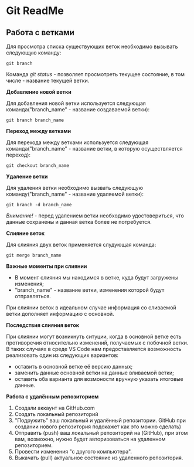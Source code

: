 # Git ReadMe

## Работа с ветками

Для просмотра списка существующих веток необходимо вызывать следующую команду:

    git branch

Команда *git status* - позволяет просмотреть текущее состояние, в том числе - название текущей ветки.

__Добавление новой ветки__

Для добавления новой ветки используется следующая команда("branch_name" - название создаваемой ветки):

    git branch branch_name
 
__Переход между ветками__

Для перехода между ветками используется следующая команда("branch_name" - название ветки, в которую осуществляется переход):

    git checkout branch_name

__Удаление ветки__

Для удаления ветки необходимо вызвать следующую команду("branch_name" - название удаляемой ветки):

    git branch -d branch_name

*Внимание!* - перед удалением ветки необходимо удостовериться, что данные сохранены и данная ветка более не потребуется.

__Слияние веток__

Для слияния двух веток применяется слудующая команда:

    git merge branch_name

**Важные моменты при слиянии**

* В момент слияния мы находимся в ветке, куда будут загружены изменения;
* "branch_name" - название ветки, изменения которой будут отправляться.

При слиянии веток в идеальном случае информация со сливаемой ветки дополняет информацию с основной.

__Последствия слияния веток__

При слиянии могут возникнуть ситуции, когда в основной ветке есть противоречия относительно изменений, получаемых с побочной ветки. В таких случаях в среде VS Code нам предоставляется возможность реализовать один из следующих вариантов:

* оставить в основной ветке её версию данных;
* заменить данные основной ветки на данные вливаемой ветки;
* оставить оба варианта для возмоности вручную указать итоговые данные.

**Работа с удалённым репозиторием**

1. Создали аккаунт на GitHub.com
2. Создать локальный репозиторий
3. "Подружить" ваш локальный и удалённый репозитории. GitHub при создании нового репозитория подскажет как это можно сделать)
4. Отправить (push) ваш локальный репозиторий на (GitHub), при этом вам, возможно, нужно будет авторизоваться на удаленном репозиторием.
5. Провести изменения "с другого компьютера".
6. Выкачать (pull) актуальное состояние из удаленного репозитория.